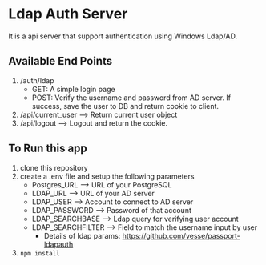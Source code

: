 # Ldap Auth Server

It is a api server that support authentication using Windows Ldap/AD.

## Available End Points
1. /auth/ldap
    - GET: A simple login page
    - POST: Verify the username and password from AD server. If  success, save the user to DB and return cookie to client.
2. /api/current_user --> Return current user object
3. /api/logout --> Logout and return the cookie.

## To Run this app
1. clone this repository
2. create a .env file and setup the following parameters
    - Postgres_URL --> URL of your PostgreSQL
    - LDAP_URL --> URL of your AD server
    - LDAP_USER --> Account to connect to AD server
    - LDAP_PASSWORD --> Password of that account
    - LDAP_SEARCHBASE --> Ldap query for verifying user account
    - LDAP_SEARCHFILTER --> Field to match the username input by user
        - Details of ldap params: https://github.com/vesse/passport-ldapauth
3. `npm install`

